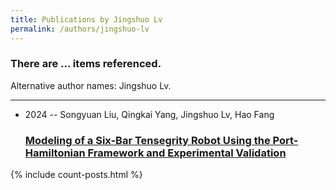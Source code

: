 ```yaml
---
title: Publications by Jingshuo Lv
permalink: /authors/jingshuo-lv
---
```


<h3 id="number-posts">There are ... items referenced.</h3>
<p id='info-authors'>Alternative author names: Jingshuo Lv.</p>
<hr />
<ul class="post-list">
<li><span class='post-meta'>2024 -- Songyuan Liu, Qingkai Yang, Jingshuo Lv, Hao Fang</span><h3><a class='post-link' href="{{ site.baseurl }}/modeling-of-a-six-bar-tensegrity-robot-using-the-port-hamiltonian-framework-and-experimental-validation">Modeling of a Six-Bar Tensegrity Robot Using the Port-Hamiltonian Framework and Experimental Validation</a></h3></li>

</ul>
{% include count-posts.html %}
